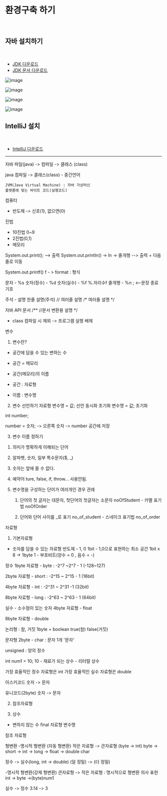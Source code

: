 # 환경구축 하기
<br>

## 자바 설치하기 
<br>

- <a href="https://www.oracle.com/kr/java/technologies/downloads/" target="_blank">JDK 다운로드</a>
- <a href="https://www.oracle.com/java/technologies/javase-jdk18-doc-downloads.html" target="_blank">JDK 문서 다운로드</a>

![image](https://github.com/Giyong8504/study/assets/128211712/4731eb37-a6b1-486d-b949-bea32d465828)

![image](https://github.com/Giyong8504/study/assets/128211712/076d1387-d9e8-4a51-86c5-192fee105983)

![image](https://github.com/Giyong8504/study/assets/128211712/85170272-b51c-4e55-b007-e0c2b54d6297)

![image](https://github.com/Giyong8504/study/assets/128211712/8e1752ff-f4b4-46c8-9e80-503086ce8f7d)
<br>

## IntelliJ 설치
<br>

- <a href="https://www.jetbrains.com/ko-kr/idea/" traget="_blank">IntelliJ 다운로드</a>

----------------



자바 파일(java) -> 컴파일 -> 클래스 (class)

java 컴파일 -> 클래스(class) - 중간언어

	JVM(Java Virtual Machine) : 자바 가상머신
	플랫폼에 맞는 바이트 코드(실행코드)

컴퓨터
- 반도체 -> 신호(1), 없으면(0)

진법
- 10진법 0~9
- 2진법(0,1)
- 메모리

 System.out.print();
   --> 출력 
 System.out.println() -> ln -> 줄개행
  --> 출력 + 다음줄로 이동

System.out.printf()
f - > format : 형식

문자 - %s
숫자(정수) - %d
숫자(실수) - %f
	    %.자리수f
줄개행 - %n
; <--문장 종료 기호

주석 - 설명
한줄 설명(주석) //
여러줄 설명 /* 여러줄 설명 */

자바 API 문서
/**
 //문서 변환용 설명
*/

- class 컴파일 시 제외
-> 프로그램 실행 배제




변수
1. 변수란?
 - 공간에 담을 수 있는 변하는 수
 - 공간 = 메모리
 - 공간(메모리)의 이름

 - 공간 : 자료형
 - 이름 : 변수명

2. 변수 선언하기
 자료형 변수명 = 값; 선언 동시화 초기화
변수명 = 값; 초기화
 
 int number;

number = 숫자;  -> 오른쪽 숫자 -> number 공간에 저장


3. 변수 이름 정하기
 1) 의미가 명확하게 이해되는 단어
 2) 알파벳, 숫자, 일부 특수문자($, _)
 3) 숫자는 앞에 올 수 없다.
 4) 예약어
    ture, false, if, throw... 사용안됨.

 5) 변수명을 구성하는 단어가 여러개인 경우
    관례
    1) 단어의 첫 글자는 대문자, 첫단어의 첫글자는 소문자
    noOfStudent  - 카멜 표기법
    noOfOrder

    2) 단어와 단어 사이를 _로 표기
    no_of_student - 스네이크 표기법
    no_of_order



자료형
1. 기본자료형
 - 숫자를 담을 수 있는 자료형
  반도체 - 1, 0
  1bit - 1,0으로 표현하는 최소 공간
  1bit x 8  -> 1byte
  1 - 부호비트(양수 = 0 , 음수 = -)
  
  정수
  1byte 자료형 - byte : -2^7 ~2^7 - 1 (-128~127)
 
  2byte 자료형 - short : -2^15 ~ 2^15 - 1
  (16bit)

  4byte 자료형 - int : -2^31 ~ 2^31 -1 
  (32bit)  

  8byte 자료형 - long : -2^63 ~ 2^63 - 1
  (64bit)


  실수 - 소수점이 있는 숫자
  4byte 자료형 - float

  8byte 자료형 - double

  논리형 : 참, 거짓
	1byte = boolean
		true(참)
		false(거짓)
  
  문자형
     2byte - char
                     : 문자 1개
		 '문자'

  unsigned : 양의 정수

int num1 = 10;
10 - 재료가 되는 상수 - 리터럴 상수

가장 효율적인 정수 자료형은 int
가장 효율적인 실수 자료형은 double




  아스키코드
    숫자 -> 문자
    
  유니코드(2byte)
    숫자 -> 문자

  2. 참조자료형


  3. 상수 
   - 변하지 않는 수
   final 자료형 변수명
 

참조 자료형



형변환
-명시적 형변환 (자동 형변환)
작은 자료형 -> 큰자료형 (byte -> int)
byte -> short -> int -> long     -> float -> double
          char

정수 -> 실수(long, int -> double)
(덜 정밀) -> (더 정밀)

-명시적 형변환(강제 형변환)
큰자료형 -> 작은 자료형 : 명시적으로 형변환 의사 표현
int -> byte ->(byte)num1

실수 -> 정수
3.14 -> 3
